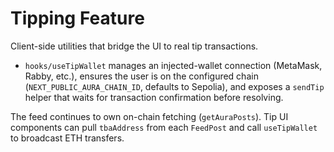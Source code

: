 # Tipping Feature

Client-side utilities that bridge the UI to real tip transactions.

- `hooks/useTipWallet` manages an injected-wallet connection (MetaMask, Rabby, etc.), ensures the user is on the configured chain (`NEXT_PUBLIC_AURA_CHAIN_ID`, defaults to Sepolia), and exposes a `sendTip` helper that waits for transaction confirmation before resolving.

The feed continues to own on-chain fetching (`getAuraPosts`). Tip UI components can pull `tbaAddress` from each `FeedPost` and call `useTipWallet` to broadcast ETH transfers.
